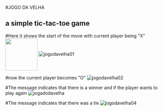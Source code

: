 #JOGO DA VELHA

<h2>a simple tic-tac-toe game</h2>

#Here it shows the start of the move with current player being "X"
<img align="center" width="100" height="100" src="https://user-images.githubusercontent.com/80134632/233228960-2c3eeb6c-2f4f-4745-bc73-45ecb6c57167.png">
![jogodavelha01](https://user-images.githubusercontent.com/80134632/233228960-2c3eeb6c-2f4f-4745-bc73-45ecb6c57167.png)

#now the current player becomes "O"
![jogodavelha02](https://user-images.githubusercontent.com/80134632/233228968-dccfd531-6d9b-4902-9c50-3537f56e701a.png)

#The message indicates that there is a winner and if the player wants to play again
![jogadodavelha](https://user-images.githubusercontent.com/80134632/233228975-fb9d991d-ab59-452a-89b2-aa35602118b6.png)

#The message indicates that there was a tie
![jogodavelha04](https://user-images.githubusercontent.com/80134632/233228981-a3318193-18f6-415e-8d5a-091db7fc2648.png)
